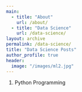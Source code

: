 ```yaml
---
main:
  - title: "About"
    url: /about/
  - title: "Data Science"
    url: /data-science/
layout: archive
permalink: /data-science/
title: "Data Science Posts"
author_profile: true
header:
  image: "/images/ml2.jpg"
---
```

1. Python Programming
